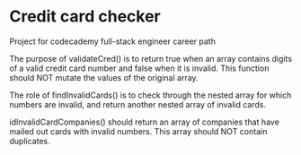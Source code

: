 # Credit card checker
Project for codecademy full-stack engineer career path

The purpose of validateCred() is to return true when an array contains digits of a valid credit card number and false when it is invalid. This function should NOT mutate the values of the original array.

The role of findInvalidCards() is to check through the nested array for which numbers are invalid, and return another nested array of invalid cards.

idInvalidCardCompanies() should return an array of companies that have mailed out cards with invalid numbers. This array should NOT contain duplicates.
